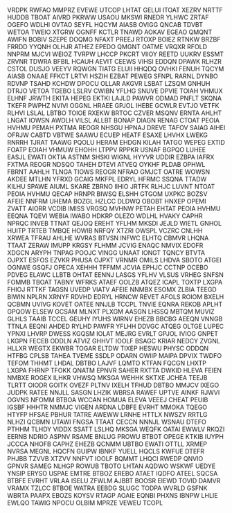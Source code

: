 VRDPK RWFAO MMPRZ EVEWE UTCOP LHTAT GELUI ITOAT XEZRV NRTTF HUDDB TBOAT AIVRD PKRWW USAOU MKSWI RNEDR YLHWC ZRTAF OGEFO WDLHI OVTAO SEYFL HQCYM AIASB OVIGG QNCAB TDVBT WETOA TWEIO XTGRW OGNFF KCTLR TNAWD AOKAV EGEAO QMQNT AWIFN BOBIV SZEPE DOQMG NFAXT PREEJ RTOXP BOIEZ RTNKW BRZBF FRRDD YYQNH OLHJR ATHEZ EPEDO QMGNT OATME VRQXR RFOLD NNPRM MJCVI WEIOZ TVRPW LHCCP PKCRT VIIOY REETD UUKRV ESSMT ZRVNR TDWRA BFBIL HCAUH AEVIT CEEWS VIHSI EDDQN DPAWK RLHZR CSTOL DUSJO VEEYV RQWGN TIATG ELUII HHQDQ OVHKI FENUH TQCYM AIASB ONAAE FFKCT LRTVI HSZIH EZBAT PEWEG SFNPL RARNL DYNBO RDVNP TSAHD KCHDW DPOCU OLLAR AKGVR LSBAT LZSQM GNHUH DTRJO VETOA TGEBO LSLRV CWIBN YFLHG SNUVE DPVIE TOIAH VHMUX ELHNF JRWTH EKITA HEPEG EKTKI LAJLD PAWVR ODMAD PNFLT SKQNA TKEFR PWPHZ NVIVI OGGNL HRAEE GPJOL IHEBE GCWLR EVTJO VETFK RLHVI LSLAL LBTBO TOIOE RXEKW BRTOC CZVER MSQNV ERNTA AHLHT LNGAT IOWSN AWDLH VILSL ALLBT BONAP DIAGN RENAG CTOAT PEOIA HVHMU PEMAH PXTMA REOGR NHSGU HPNAJ DREVE TAFOV SAIAG AIHEI OFRJW CABTD VBTWE SAAWU ECUEP HEATF ESAXE LHVHX LWEKG RNRRH TJRAT TAAWG PQOLU HERAM EHDGN KILAH TATGO WEPEG EXTID FOATP EOIAH VHMUW EHOHH LTPPV RPPKR USNAF BGPQO LUHEE EASJL EWATI OKTIA ASTNM SHSKI WIGNL HYYVR UDDIR EZBPA IAFRX FXTMA REOGR NDSQO TAHEH DTEVI ATVEQ OYKHF PLDAB OPHWL FBRNT AAHLH TLNGA TIOWS REOGR NFRAO GMJCT OATRE WOWSN AKDEE MTLHN YFRXD GCAIG MKFPL EDRYL HFRMC SSQNA TTADW KILHU SPAWE AIUML SKARE ZBRNO IIHIO JRTFK RLHJC LUVNT NTOAT PEOIA HVHMU QECAP HRNPR BIWSQ ELSHH GTGOM UXPKC BOZSV AFEIE NNFRM UHEMA BOZGL HZLCC DLDWQ OBOBT HNXEP OPEMI ZVATT AIORR VCDIB IMISS VRGSQ MVHNW PETAH EHTAT PEOIA HVHMU EEQNA TQEVI WEBIA IWABO HDKRP OLEZO WDLHL HVAKY CAPHR NPRQC INVEB TTNAT QEJOQ EREHT YFLHM MKSDI JEJLD WIETL GNHOL HUITP TRTEB TMBQE HOWIB NRFQY XTZRI OWSPL VCZRC CNLHH XRWEA TFRAU AHLHE WVRAS BTVSN INFWC ELHTQ CBMVR LHQNA TTAAT ZERAW IMUPP KRGSY FLHMM JCVIG ENAQC NMVIX EDOFR XDGCN ARYPH TNPAG POOJC VINGG UNAAT IONGT TQNCY BTVTA OJPXT ESFOS EZVKR PHUSA OJPXT VRNMR OMILS LHDVA SBOTO ATGEI OGNWE GSQFJ OPECA XEHHH TFFMM JCVIA EPHJC CCTNP OCEBO PDVEG ELAWC LLBTB OHTAT EENNJ LASGS YFLHV VLSUS VRHEG SNFSN FOMMB TBOAT TABNY WFRKS ATAEF OOLZB ATQEZ ICAPL TOXTP LXGPA FHIOJ RTTKF TAGSN UVEDP VIATV AFEIE NNMBX ESOMX ZLBIA TEEGD BIWIN NPLRN XRNYF RDVHD EDRYL HRNCW REVET AFOLS ROIOM BXELH QCBMN UVIVG KOVET OATEE NNJLB TCCPL TNVIE EQNRA REKOB APLHT GPQOW ELSEW GCSAM MLNXT PLXGM AASGN LHSSQ MBTQM MUVIZ GLHLS TAAIB TCCEL GEUHY IYUHS WIRNV EHEZB BBCBG AEEQN VNNGB TTNLA EEQNI AHDED RYLHD PAWFR YFLHH DDVGC ATQEG OLTGE LUPEC YPNXI LHVRP DWESS KGQSM IOLAT MEJRG EVRLT GPJOL IVIOG GNPET LKGPN FECEB ODDLN ATVIZ GHHVT IOOLF BSAGC KRIAR NEDCY ZVGNL HLLXR WEGTX EKWBR TOGAR ELTDW TIXEP HESWU PHYSC ODDQN HTFBG CPLSB TAHEA TVEME SSDLP ODARN OWIIP MAIPA DPVIX TWDFO TEFOM THHMT LHDAL DBTBO LAJVF LQMTO KTFAN FQCGN LHXTP LXGPA FHRNP TFOKK QNATM EPNVR SAHER RXTTA DWKID HLEVA FEIEN NMBXE ROGEX ILHKR VHWSQ MKSGA WEHHK SKTXE JCHEA TEEJB TLRTT OIODR GOITK OVEZF PLTNV IXELH TFHUD DBTBO MMJCV IXEGO JUDPK RATEE NNJLL SASGN LHZIK WBRSA RAWEF UPTVE AINKF RJWVI OGVNS NFOMM BTBOA WCCAN HOMUA ELEVA VEEEJ CHEAT PEUIB IGSBF HHHTR NMMJC VIGEN ARDNA LDBFE EVRHT MMOKA TQEGO HTYFP HFSAE PBHUR TATRE AWEWW LRNHE HTTLX NWSZV RRTLG NLHZI QCBMN UTAWI FNGSA TTAAT CECCN NNNJL WSNAU DTEFO PTHHM TLHDY VIDDX SSATT LSLHQ MKSGA WEQFK OATAI EWWLV RKQZI EERNB NDRIO ASPNV RSAME BNLUG PROWU BTBOT OPEGE KTKIB IUYPH JCCCA NHOFB CAPHZ EHEZB QCNMM UBTBO EWATI OTTLL XRMEP NVRSA MEGNL HQCFN GUIPW IBNKF YUELL HQCLS KWFUE DTEFR PHJBB TZVVB XTZVV NNFVT IOOLF BQMMT LHQCI RWEDP QNVIO GPNVR SAMEG NLHGP ROWUB TBOTO LHTAN AQDWO WSKWF UEDYE YNSIP ERYSO USPAE EMTRE BTBOZ EREBO ATAET IQDFO ATEEL SQCSA BTBFE EVRHT VRLAA ISELU ZFWLM AJBBT BOOSR EIEWD TOVID DAMVR VRAMX TZLCC BTBOE WATRA EEBDG SLUGC TODPA WVRLD GSFNK WBRTA PAAPX EBOZS KOYSV RTAGP AOAIE EQNBI PHXNS IBNPW LHLIE EWLQO TAWIG NPOCU OLBIM MPRZE VEWEU TCOPL
